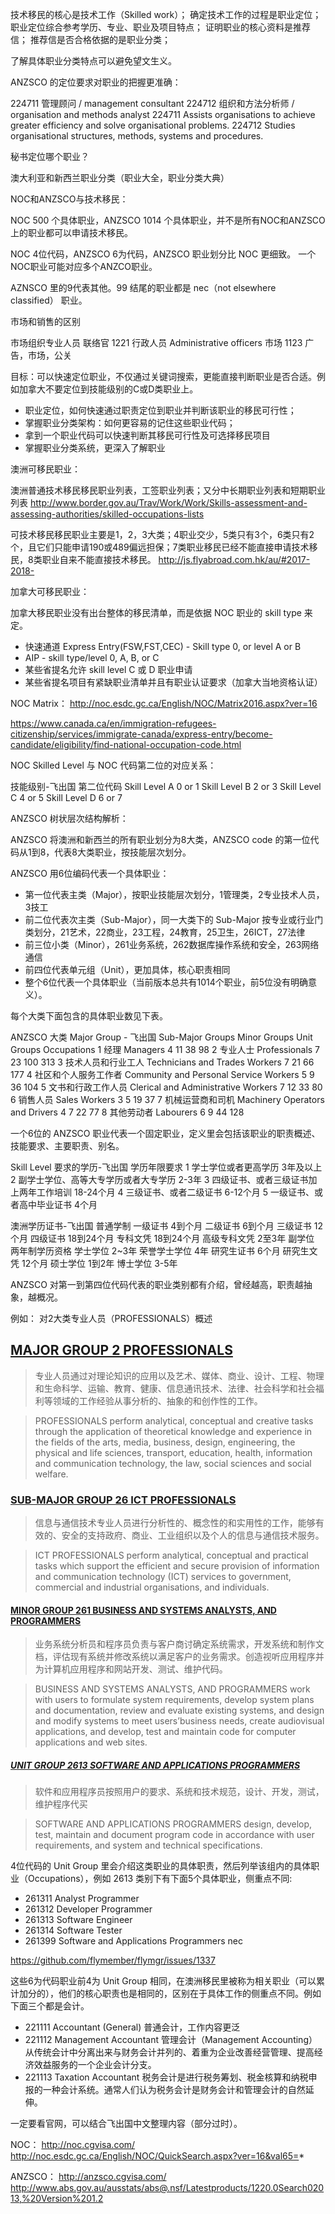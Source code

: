 技术移民的核心是技术工作（Skilled work）；
确定技术工作的过程是职业定位；
职业定位综合参考学历、专业、职业及项目特点；
证明职业的核心资料是推荐信；
推荐信是否合格依据的是职业分类；

了解具体职业分类特点可以避免望文生义。

ANZSCO 的定位要求对职业的把握更准确：

224711	管理顾问 / management consultant
224712	组织和方法分析师 / organisation and methods analyst
224711 Assists organisations to achieve greater efficiency and solve organisational problems.
224712 Studies organisational structures, methods, systems and procedures.

秘书定位哪个职业？

澳大利亚和新西兰职业分类（职业大全，职业分类大典）

NOC和ANZSCO与技术移民：

NOC 500 个具体职业，ANZSCO 1014 个具体职业，并不是所有NOC和ANZSCO上的职业都可以申请技术移民。

NOC 4位代码，ANZSCO 6为代码，ANZSCO 职业划分比 NOC 更细致。 一个NOC职业可能对应多个ANZCO职业。

AZNSCO 里的9代表其他。99 结尾的职业都是 nec（not elsewhere classified） 职业。

市场和销售的区别

市场组织专业人员
联络官 1221 行政人员 Administrative officers
市场 1123 广告，市场，公关


目标：可以快速定位职业，不仅通过关键词搜索，更能直接判断职业是否合适。例如加拿大不要定位到技能级别的C或D类职业上。

- 职业定位，如何快速通过职责定位到职业并判断该职业的移民可行性；
- 掌握职业分类架构：如何更容易的记住这些职业代码；
- 拿到一个职业代码可以快速判断其移民可行性及可选择移民项目
- 掌握职业分类系统，更深入了解职业

澳洲可移民职业：

澳洲普通技术移民移民职业列表，工签职业列表；又分中长期职业列表和短期职业列表 http://www.border.gov.au/Trav/Work/Work/Skills-assessment-and-assessing-authorities/skilled-occupations-lists

可技术移民移民职业主要是1，2，3大类；4职业交少，5类只有3个，6类只有2个，且它们只能申请190或489偏远担保；7类职业移民已经不能直接申请技术移民，8类职业自来不能直接技术移民。 http://js.flyabroad.com.hk/au/#2017-2018-

加拿大可移民职业：

加拿大移民职业没有出台整体的移民清单，而是依据 NOC 职业的 skill type 来定。

- 快速通道 Express Entry(FSW,FST,CEC) - Skill type 0, or level A or B
- AIP - skill type/level 0, A, B, or C
- 某些省提名允许 skill level C 或 D 职业申请
- 某些省提名项目有紧缺职业清单并且有职业认证要求（加拿大当地资格认证）

NOC Matrix： http://noc.esdc.gc.ca/English/NOC/Matrix2016.aspx?ver=16

https://www.canada.ca/en/immigration-refugees-citizenship/services/immigrate-canada/express-entry/become-candidate/eligibility/find-national-occupation-code.html

NOC Skilled Level 与 NOC 代码第二位的对应关系：

技能级别-飞出国	第二位代码
Skill Level A	0 or 1
Skill Level B	2 or 3
Skill Level C	4 or 5
Skill Level D	6 or 7

ANZSCO 树状层次结构解析：

ANZSCO 将澳洲和新西兰的所有职业划分为8大类，ANZSCO code 的第一位代码从1到8，代表8大类职业，按技能层次划分。

ANZSCO 用6位编码代表一个具体职业：

- 第一位代表主类（Major），按职业技能层次划分，1管理类，2专业技术人员，3技工
- 前二位代表次主类（Sub-Major），同一大类下的 Sub-Major 按专业或行业门类划分，21艺术，22商业，23工程，24教育，25卫生，26ICT，27法律
- 前三位小类（Minor），261业务系统，262数据库操作系统和安全，263网络通信
- 前四位代表单元组（Unit），更加具体，核心职责相同
- 整个6位代表一个具体职业（当前版本总共有1014个职业，前5位没有明确意义）。

每个大类下面包含的具体职业数见下表。

ANZSCO 大类 Major Group - 飞出国	Sub-Major Groups	Minor Groups	Unit Groups	Occupations
1 经理 Managers	4	11	38	98
2 专业人士 Professionals	7	23	100	313
3 技术人员和行业工人 Technicians and Trades Workers	7	21	66	177
4 社区和个人服务工作者 Community and Personal Service Workers	5	9	36	104
5 文书和行政工作人员 Clerical and Administrative Workers	7	12	33	80
6 销售人员 Sales Workers	3	5	19	37
7 机械运营商和司机 Machinery Operators and Drivers	4	7	22	77
8 其他劳动者 Labourers	6	9	44	128

一个6位的 ANZSCO 职业代表一个固定职业，定义里会包括该职业的职责概述、技能要求、主要职责、别名。

Skill Level	要求的学历-飞出国	学历年限要求
1	学士学位或者更高学历	3年及以上
2	副学士学位、高等大专学历或者大专学历	2-3年
3	四级证书、或者三级证书加上两年工作培训	18-24个月
4	三级证书、或者二级证书	6-12个月
5	一级证书、或者高中毕业证书	4个月

澳洲学历证书-飞出国	普通学制
一级证书	4到个月
二级证书	6到个月
三级证书	12个月
四级证书	18到24个月
专科文凭	18到24个月
高级专科文凭	2至3年
副学位	两年制学历资格
学士学位	2~3年
荣誉学士学位	4年
研究生证书	6个月
研究生文凭	12个月
硕士学位	1到2年
博士学位	3-5年

ANZSCO 对第一到第四位代码代表的职业类别都有介绍，曾经越高，职责越抽象，越概况。

例如： 对2大类专业人员（PROFESSIONALS）概述

## [MAJOR GROUP 2 PROFESSIONALS](http://anzsco.cgvisa.com/2/)

> 专业人员通过对理论知识的应用以及艺术、媒体、商业、设计、工程、物理和生命科学、运输、教育、健康、信息通讯技术、法律、社会科学和社会福利等领域的工作经验从事分析的、抽象的和创作性的工作。 

> PROFESSIONALS perform analytical, conceptual and creative tasks through the application of theoretical knowledge and experience in the fields of the arts, media, business, design, engineering, the physical and life sciences, transport, education, health, information and communication technology, the law, social sciences and social welfare.

### [SUB-MAJOR GROUP 26 ICT PROFESSIONALS](http://anzsco.cgvisa.com/26/)

> 信息与通信技术专业人员进行分析性的、概念性的和实用性的工作，能够有效的、安全的支持政府、商业、工业组织以及个人的信息与通信技术服务。 

> ICT PROFESSIONALS perform analytical, conceptual and practical tasks which support the efficient and secure provision of information and communication technology (ICT) services to government, commercial and industrial organisations, and individuals.

#### [MINOR GROUP 261 BUSINESS AND SYSTEMS ANALYSTS, AND PROGRAMMERS](http://anzsco.cgvisa.com/261/)

> 业务系统分析员和程序员负责与客户商讨确定系统需求，开发系统和制作文档，评估现有系统并修改系统以满足客户的业务需求。创造视听应用程序并为计算机应用程序和网站开发、测试、维护代码。 

> BUSINESS AND SYSTEMS ANALYSTS, AND PROGRAMMERS work with users to formulate system requirements, develop system plans and documentation, review and evaluate existing systems, and design and modify systems to meet users’business needs, create audiovisual applications, and develop, test and maintain code for computer applications and web sites.

##### [UNIT GROUP 2613 SOFTWARE AND APPLICATIONS PROGRAMMERS](http://anzsco.cgvisa.com/2613/)

> 软件和应用程序员按照用户的要求、系统和技术规范，设计、开发，测试，维护程序代买

> SOFTWARE AND APPLICATIONS PROGRAMMERS design, develop, test, maintain and document program code in accordance with user requirements, and system and technical specifications.

4位代码的 Unit Group 里会介绍这类职业的具体职责，然后列举该组内的具体职业（Occupations），例如 2613 类别下有下面5个具体职业，侧重点不同:

- 261311 Analyst Programmer 
- 261312 Developer Programmer 
- 261313 Software Engineer 
- 261314 Software Tester
- 261399 Software and Applications Programmers nec

https://github.com/flymember/flymgr/issues/1337

这些6为代码职业前4为 Unit Group 相同，在澳洲移民里被称为相关职业（可以累计加分的），他们的核心职责也是相同的，区别在于具体工作的侧重点不同。例如下面三个都是会计。

- 221111 Accountant (General)  普通会计，工作内容更泛
- 221112 Management Accountant 管理会计（Management Accounting）从传统会计中分离出来与财务会计并列的、着重为企业改善经营管理、提高经济效益服务的一个企业会计分支。
- 221113 Taxation Accountant 税务会计是进行税务筹划、税金核算和纳税申报的一种会计系统。通常人们认为税务会计是财务会计和管理会计的自然延伸。


一定要看官网，可以结合飞出国中文整理内容（部分过时）。

NOC： 
http://noc.cgvisa.com/
http://noc.esdc.gc.ca/English/NOC/QuickSearch.aspx?ver=16&val65=*

ANZSCO：
http://anzsco.cgvisa.com/
http://www.abs.gov.au/ausstats/abs@.nsf/Latestproducts/1220.0Search02013,%20Version%201.2